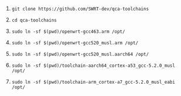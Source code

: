 1. `git clone https://github.com/SWRT-dev/qca-toolchains`

2. `cd qca-toolchains`

3. `sudo ln -sf $(pwd)/openwrt-gcc463.arm /opt/`

4. `sudo ln -sf $(pwd)/openwrt-gcc520_musl.arm /opt/`

5. `sudo ln -sf $(pwd)/openwrt-gcc520_musl.aarch64 /opt/`

6. `sudo ln -sf $(pwd)/toolchain-aarch64_cortex-a53_gcc-5.2.0_musl /opt/`

7. `sudo ln -sf $(pwd)/toolchain-arm_cortex-a7_gcc-5.2.0_musl_eabi /opt/`
